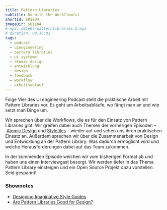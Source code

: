 ```yaml
---
title: Pattern Libraries
subtitle: Go with the Workflow(s)
shortId: S01E04
imageDir: s01e04
# mp3: s01e04-patternlibraries-2.mp3
# duration: 00:36:01
tags:
  - podcast
  - uiengineering
  - pattern libraries
  - ui systeme
  - atomic design
  - entwicklung
  - design
  - feedback
  - workflow
  - arbeitsablauf
---
```


Folge Vier des UI engineering Podcast stellt die praktische Arbeit mit Pattern Libraries vor.
Es geht um Arbeitsabläufe, wo fängt man an und wie setzt man Dinge um.

<!-- more -->

Wir sprechen über die Workflows, die es für den Einsatz von Pattern Libraries gibt. Wir greifen dabei auch Themen der vorherigen Episoden – [Atomic Design](https://www.uiengineering.de/podcast/s01e01-atomic-design.html) und [Styletiles](https://www.uiengineering.de/podcast/s01e02-styletiles.html) – wieder auf und sehen uns ihren praktischen Einsatz an. Außerdem sprechen wir über die Zusammenarbeit von Design und Entwicklung an der Pattern Library: Was dadurch ermöglicht wird und welche Herausforderungen dabei auf das Team zukommen.

In der kommenden Episode weichen wir vom bisherigen Format ab und haben uns einen Interviewgast besorgt.
Wir werden tiefer in das Thema Pattern Library einsteigen und ein Open Source Projekt dazu vorstellen.
Seid gespannt!

### Shownotes

- [Designing Imaginative Style Guides](https://24ways.org/2016/designing-imaginative-style-guides/)
- [Are Pattern Libraries Good for Design?](https://medium.com/@jasonjulien/are-pattern-libraries-good-for-design-e344c6ba0057#.rjn2yvel0)
